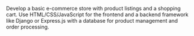 Develop a basic e-commerce store with
product listings and a shopping cart. Use
HTML/CSS/JavaScript for the frontend and a
backend framework like Django or Express.js
with a database for product management and
order processing.
